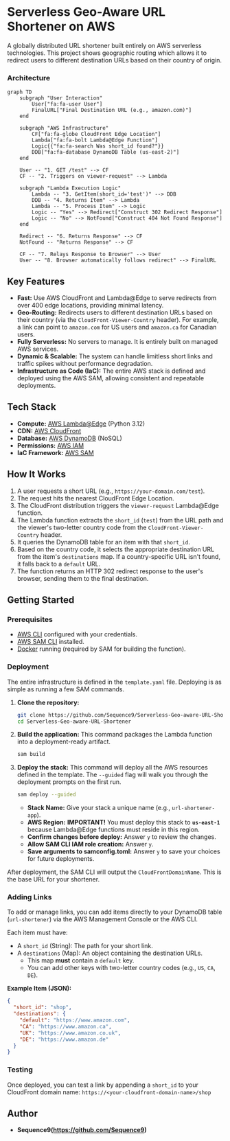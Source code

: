 # Serverless Geo-Aware URL Shortener on AWS

A globally distributed URL shortener built entirely on AWS serverless technologies. This project shows geographic routing which allows it to redirect users to different destination URLs based on their country of origin.


### Architecture

```mermaid
graph TD
    subgraph "User Interaction"
        User["fa:fa-user User"]
        FinalURL["Final Destination URL (e.g., amazon.com)"]
    end

    subgraph "AWS Infrastructure"
        CF["fa:fa-globe CloudFront Edge Location"]
        Lambda["fa:fa-bolt Lambda@Edge Function"]
        Logic{{"fa:fa-search Was short_id found?"}}
        DDB["fa:fa-database DynamoDB Table (us-east-2)"]
    end

    User -- "1. GET /test" --> CF
    CF -- "2. Triggers on viewer-request" --> Lambda
    
    subgraph "Lambda Execution Logic"
        Lambda -- "3. GetItem(short_id='test')" --> DDB
        DDB -- "4. Returns Item" --> Lambda
        Lambda -- "5. Process Item" --> Logic
        Logic -- "Yes" --> Redirect["Construct 302 Redirect Response"]
        Logic -- "No" --> NotFound["Construct 404 Not Found Response"]
    end

    Redirect -- "6. Returns Response" --> CF
    NotFound -- "Returns Response" --> CF
    
    CF -- "7. Relays Response to Browser" --> User
    User -- "8. Browser automatically follows redirect" --> FinalURL
```
## Key Features

- **Fast:** Use AWS CloudFront and Lambda@Edge to serve redirects from over 400 edge locations, providing minimal latency.
- **Geo-Routing:** Redirects users to different destination URLs based on their country (via the `CloudFront-Viewer-Country` header). For example, a link can point to `amazon.com` for US users and `amazon.ca` for Canadian users.
- **Fully Serverless:** No servers to manage. It is entirely built on managed AWS services.
- **Dynamic & Scalable:** The system can handle limitless short links and traffic spikes without performance degradation.
- **Infrastructure as Code (IaC):** The entire AWS stack is defined and deployed using the AWS SAM, allowing consistent and repeatable deployments.

## Tech Stack

- **Compute:** [AWS Lambda@Edge](https://aws.amazon.com/lambda/edge/) (Python 3.12)
- **CDN:** [AWS CloudFront](https://aws.amazon.com/cloudfront/)
- **Database:** [AWS DynamoDB](https://aws.amazon.com/dynamodb/) (NoSQL)
- **Permissions:** [AWS IAM](https://aws.amazon.com/iam/)
- **IaC Framework:** [AWS SAM](https://aws.amazon.com/serverless/sam/)

## How It Works

1.  A user requests a short URL (e.g., `https://your-domain.com/test`).
2.  The request hits the nearest CloudFront Edge Location.
3.  The CloudFront distribution triggers the `viewer-request` Lambda@Edge function.
4.  The Lambda function extracts the `short_id` (`test`) from the URL path and the viewer's two-letter country code from the `CloudFront-Viewer-Country` header.
5.  It queries the DynamoDB table for an item with that `short_id`.
6.  Based on the country code, it selects the appropriate destination URL from the item's `destinations` map. If a country-specific URL isn't found, it falls back to a `default` URL.
7.  The function returns an HTTP 302 redirect response to the user's browser, sending them to the final destination.

## Getting Started

### Prerequisites

- [AWS CLI](https://aws.amazon.com/cli/) configured with your credentials.
- [AWS SAM CLI](https://docs.aws.amazon.com/serverless-application-model/latest/developerguide/serverless-sam-cli-install.html) installed.
- [Docker](https://www.docker.com/products/docker-desktop) running (required by SAM for building the function).

### Deployment

The entire infrastructure is defined in the `template.yaml` file. Deploying is as simple as running a few SAM commands.

1.  **Clone the repository:**
    ```bash
    git clone https://github.com/Sequence9/Serverless-Geo-aware-URL-Shortener
    cd Serverless-Geo-aware-URL-Shortener
    ```

2.  **Build the application:**
    This command packages the Lambda function into a deployment-ready artifact.
    ```bash
    sam build
    ```

3.  **Deploy the stack:**
    This command will deploy all the AWS resources defined in the template. The `--guided` flag will walk you through the deployment prompts on the first run.
    ```bash
    sam deploy --guided
    ```
    - **Stack Name:** Give your stack a unique name (e.g., `url-shortener-app`).
    - **AWS Region:** **IMPORTANT!** You must deploy this stack to **`us-east-1`** because Lambda@Edge functions must reside in this region.
    - **Confirm changes before deploy:** Answer `y` to review the changes.
    - **Allow SAM CLI IAM role creation:** Answer `y`.
    - **Save arguments to samconfig.toml:** Answer `y` to save your choices for future deployments.

After deployment, the SAM CLI will output the `CloudFrontDomainName`. This is the base URL for your shortener.

### Adding Links

To add or manage links, you can add items directly to your DynamoDB table (`url-shortener`) via the AWS Management Console or the AWS CLI.

Each item must have:
- A `short_id` (String): The path for your short link.
- A `destinations` (Map): An object containing the destination URLs.
  - This map **must** contain a `default` key.
  - You can add other keys with two-letter country codes (e.g., `US`, `CA`, `DE`).

**Example Item (JSON):**
```json
{
  "short_id": "shop",
  "destinations": {
    "default": "https://www.amazon.com",
    "CA": "https://www.amazon.ca",
    "UK": "https://www.amazon.co.uk",
    "DE": "https://www.amazon.de"
  }
}
```

### Testing

Once deployed, you can test a link by appending a `short_id` to your CloudFront domain name:
`https://<your-cloudfront-domain-name>/shop`

## Author

- **Sequence9(https://github.com/Sequence9)**
